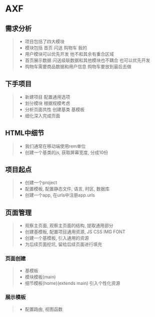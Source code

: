# AXF

## 需求分析
>* 项目包括了四大模块
>* 模块包括   首页  闪送  购物车  我的
>* 用户模块可以优先开发  他不和其余有重合区域
>* 首页展示数据  闪送级联数据和其他模块也不耦合  也可以优先开发
>* 购物车需要商品数据和用户信息  购物车要放到最后去做

## 下手项目
>* 新建项目  配置通用选项
>* 划分模块  根据规模考虑
>* 分析页面共性  创建基类 基模板
>* 细化深入完成页面

## HTML中细节
>* 我们通常在移动端使用rem单位
>* 创建一个基类的js, 获取屏幕宽度, 分成10份

## 项目起点
>* 创建一个project
>* 配置模板, 配置静态文件, 语言, 时区, 数据库
>* 创建一个app, 在urls中注册app.urls

## 页面管理
>* 观察主页面, 观察主页面的结构, 提取通用部分
>* 创建基模板, 配置项目通用资源, JS  CSS  IMG  FONT
>* 创建一个基模板, 引入通用的资源
>* 为后续页面挖坑, 留给后续页面进行填充

### 页面创建
>* 基模板
>* 模块模板(main)
>* 细节模板(home)(extends main)  引入个性化资源

### 展示模板
>* 配置路由, 视图函数